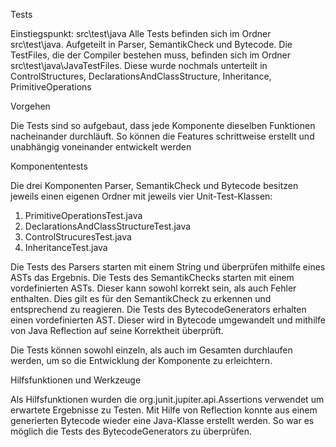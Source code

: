 Tests

Einstiegspunkt: src\test\java
Alle Tests befinden sich im Ordner src\test\java. Aufgeteilt in Parser, SemantikCheck und Bytecode. Die TestFiles, die der Compiler bestehen muss, befinden sich im Ordner src\test\java\JavaTestFiles. Diese wurde nochmals unterteilt in ControlStructures, DeclarationsAndClassStructure, Inheritance, PrimitiveOperations

Vorgehen

Die Tests sind so aufgebaut, dass jede Komponente dieselben Funktionen nacheinander durchläuft. So können die Features schrittweise erstellt und unabhängig voneinander entwickelt werden

Komponententests

Die drei Komponenten Parser, SemantikCheck und Bytecode besitzen jeweils einen eigenen Ordner mit jeweils vier Unit-Test-Klassen:

1.	PrimitiveOperationsTest.java
2.	DeclarationsAndClassStructureTest.java
3.	ControlStrucuresTest.java
4.	InheritanceTest.java

Die Tests des Parsers starten mit einem String und überprüfen mithilfe eines ASTs das Ergebnis. 
Die Tests des SemantikChecks starten mit einem vordefinierten ASTs. Dieser kann sowohl korrekt sein, als auch Fehler enthalten. Dies gilt es für den SemantikCheck zu erkennen und entsprechend zu reagieren.
Die Tests des BytecodeGenerators erhalten einen vordefinierten AST. Dieser wird in Bytecode umgewandelt und mithilfe von Java Reflection auf seine Korrektheit überprüft.

Die Tests können sowohl einzeln, als auch im Gesamten durchlaufen werden, um so die Entwicklung der Komponente zu erleichtern.

Hilfsfunktionen und Werkzeuge

Als Hilfsfunktionen wurden die org.junit.jupiter.api.Assertions verwendet um erwartete Ergebnisse zu Testen. 
Mit Hilfe von Reflection konnte aus einem generierten Bytecode wieder eine Java-Klasse erstellt werden. So war es möglich die Tests des BytecodeGenerators zu überprüfen.

